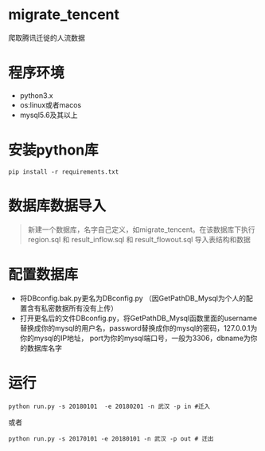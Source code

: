 # migrate_tencent
爬取腾讯迁徙的人流数据

# 程序环境
+ python3.x  
+ os:linux或者macos  
+ mysql5.6及其以上 

# 安装python库

    pip install -r requirements.txt
# 数据库数据导入
>  新建一个数据库，名字自己定义，如migrate_tencent。在该数据库下执行region.sql 和 result_inflow.sql 和 result_flowout.sql 导入表结构和数据


# 配置数据库
+ 将DBconfig.bak.py更名为DBconfig.py （因GetPathDB_Mysql为个人的配置含有私密数据所有没有上传）
+ 打开更名后的文件DBconfig.py，将GetPathDB_Mysql函数里面的username替换成你的mysql的用户名，password替换成你的mysql的密码，127.0.0.1为你的mysql的IP地址，
 port为你的mysql端口号，一般为3306，dbname为你的数据库名字
 
# 运行

    python run.py -s 20180101  -e 20180201 -n 武汉 -p in #迁入
    
或者

    python run.py -s 20170101 -e 20180101 -n 武汉 -p out # 迁出
